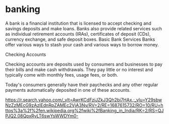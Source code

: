 # banking
A bank is a financial institution that is licensed to accept checking and savings deposits and make loans. Banks also provide related services such as individual retirement accounts (IRAs), certificates of deposit (CDs), currency exchange, and safe deposit boxes. 
Basic Bank Services
Banks offer various ways to stash your cash and various ways to borrow money.

Checking Accounts

Checking accounts are deposits used by consumers and businesses to pay their bills and make cash withdrawals. They pay little or no interest and typically come with monthly fees, usage fees, or both.

Today's consumers generally have their paychecks and any other regular payments automatically deposited in one of these accounts.

https://r.search.yahoo.com/_ylt=AwrKCdFziJZkJ3Qh2bi7HAx.;_ylu=Y29sbwNzZzMEcG9zAzIEdnRpZAMEc2VjA3Ny/RV=2/RE=1687615732/RO=10/RU=https%3a%2f%2fen.wikipedia.org%2fwiki%2fBanking_in_India/RK=2/RS=QJPJQ2.08QpxRyLT6swYsWWDYm0-

